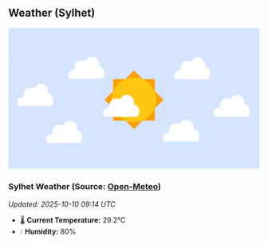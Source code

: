 ## Weather (Sylhet)
![](/weather.webp)
<!-- WEATHER-START -->
### Sylhet Weather (Source: [Open-Meteo](https://open-meteo.com))
_Updated: 2025-10-10 09:14 UTC_
* 🌡️ **Current Temperature:** 29.2°C
* 💧 **Humidity:** 80%
<!-- WEATHER-END -->























































































